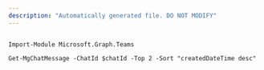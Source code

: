 ```yaml
---
description: "Automatically generated file. DO NOT MODIFY"
---
```


```powershellv1

Import-Module Microsoft.Graph.Teams

Get-MgChatMessage -ChatId $chatId -Top 2 -Sort "createdDateTime desc" 

```